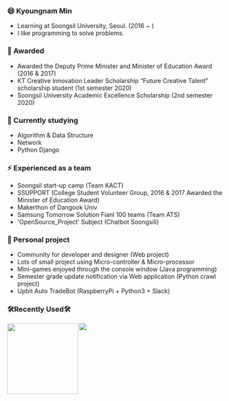 ### 😄 Kyoungnam Min
- Learning at Soongsil University, Seoul. (2016 ~ )
- I like programming to solve problems.

### 🎉 Awarded
- Awarded the Deputy Prime Minister and Minister of Education Award (2016 & 2017)
- KT Creative Innovation Leader Scholarship “Future Creative Talent” scholarship student (1st semester 2020)
- Soongsil University Academic Excellence Scholarship (2nd semester 2020)

### 🌱 Currently studying
- Algorithm & Data Structure
- Network
- Python Django

### ⚡ Experienced as a team
- Soongsil start-up camp (Team KACT)
- SSUPPORT (College Student Volunteer Group, 2016 & 2017 Awarded the Minister of Education Award)
- Makerthon of Dangook Univ
- Samsung Tomorrow Solution Fianl 100 teams (Team ATS)
- 'OpenSource_Project' Subject (Chatbot Soongsili)
 
### 👯 Personal project
- Community for developer and designer (Web project)
- Lots of small project using Micro-controller & Micro-processor
- Mini-games enjoyed through the console window (Java programming)
- Semester grade update notification via Web application (Python crawl project)
- Upbit Auto TradeBot (RaspberryPi + Python3 + Slack)

### 🛠Recently Used🛠
<!-- <img src="https://img.shields.io/badge/Python-3766AB?style=flat-square&logo=Python&logoColor=white">
<img src="https://img.shields.io/badge/C++-00599C?style=flat-square&logo=C%2B%2B&logoColor=white">
<img src="https://img.shields.io/badge/Django-092E20?style=flat-square&logo=Django&logoColor=white"> -->


<img align='left' src="https://github-readme-stats.vercel.app/api?username=KyoungnamMin&count_private=true&show_icons=true&theme=radical" height="165">
<img float='left' src="http://mazassumnida.wtf/api/v2/generate_badge?boj=alsrudska">



<!-- 👯 📫 How to reach me: ... -->
<!-- 😄 Pronouns: ... -->
<!-- ⚡ Fun fact: ... -->
<!-- 💬 Ask me about ... -->
